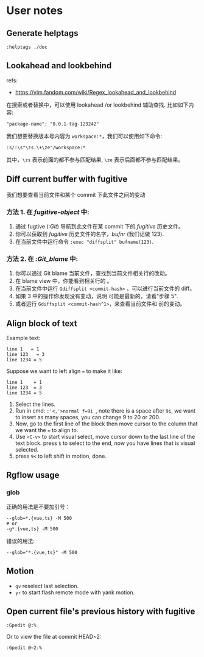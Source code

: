 # User notes

## Generate helptags

`:helptags ./doc`

## Lookahead and lookbehind

refs:

- https://vim.fandom.com/wiki/Regex_lookahead_and_lookbehind

在搜索或者替换中，可以使用 lookahead /or lookbehind 辅助查找.
比如如下内容:

`"package-name": "0.0.1-tag-123242"`

我们想要替换版本号内容为 `workspace:*`，我们可以使用如下命令:

`:s/:\s"\zs.\+\ze"/workspace:*`

其中，`\zs` 表示前面的都不参与匹配结果, `\ze` 表示后面都不参与匹配结果。

## Diff current buffer with fugitive

我们想要查看当前文件和某个 commit 下此文件之间的变动

### 方法 1. 在 _fugitive-object_ 中:

1.  通过 fugtive (_:Git_) 导航到此文件在某 commit 下的 _fugitive_ 历史文件。
2.  你可以获取到 _fugitive_ 历史文件的名字，_bufnr_ (我们记做 123).
3.  在当前文件中运行命令 `:exec "diffsplit" bufname(123)`.

### 方法 2. 在 _:Git_blame_ 中:

1.  你可以通过 Git blame 当前文件，查找到当前文件相关行的改动。
2.  在 blame view 中，你能看到相关行的 <commit-hash>。
3.  在当前文件中运行 `Gdiffsplit <commit-hash>` ，可以进行当前文件的 diff。
4.  如果 3 中的操作你发现没有变动，说明 <commit-hash> 可能是最新的，请看"步骤 5".
5.  或者运行 `Gdiffsplit <commit-hash^1>`，来查看当前文件和 <commit-hash> 前的变动。

## Align block of text

Example text:

```
line 1   = 1
line 123   = 3
line 1234 = 5
```

Suppose we want to left align `=` to make it like:

```
line 1    = 1
line 123  = 3
line 1234 = 5
```

1. Select the lines.
2. Run in cmd: `:'<,'>normal f=9i `, note there is a space after `9i`, we want
   to insert as many spaces, you can change 9 to 20 or 200.
3. Now, go to the first line of the block then move cursor to the column that we
   want the `=` to align to.
4. Use `<C-v>` to start visual select, move cursor down to the last line of the
   text block. press `$` to select to the end, now you have lines that is visual
   selected.
5. press `9<` to left shift in motion, done.

## Rgflow usage

### glob

正确的用法是不要加引号：

```
--glob=*.{vue,ts} -M 500
# or
-g*.{vue,ts} -M 500
```

错误的用法:

```
--glob="*.{vue,ts}" -M 500
```

## Motion

- `gv` reselect last selection.
- `yr` to start flash remote mode with yank motion.

## Open current file's previous history with fugitive

```
:Gpedit @:%
```

Or to view the file at commit HEAD~2:

```
:Gpedit @~2:%
```
